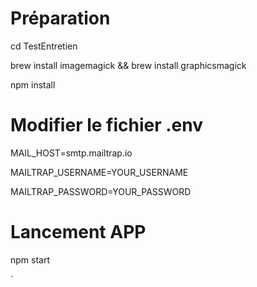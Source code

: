 # Préparation
cd TestEntretien

brew install imagemagick && brew install graphicsmagick<br>

npm install


# Modifier le fichier .env
MAIL_HOST=smtp.mailtrap.io

MAILTRAP_USERNAME=YOUR_USERNAME

MAILTRAP_PASSWORD=YOUR_PASSWORD


# Lancement APP
npm start


`
